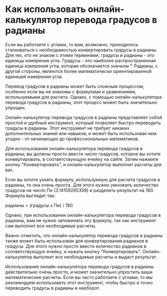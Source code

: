 Как использовать онлайн-калькулятор перевода градусов в радианы
===============================================================

Если вы работаете с углами, то вам, возможно, приходилось сталкиваться с необходимостью конвертировать градусы в радианы. Для тех, кто не знаком с этими терминами, градусы и радианы - это единицы измерения угла. Градусы - это наиболее распространенная единица измерения угла, которая обозначается значком °. Радианы, с другой стороны, являются более математически ориентированной единицей измерения угла.

Перевод градусов в радианы может быть сложным процессом, особенно если вы не знакомы с формулами и уравнениями, используемыми для расчета. Однако, с помощью онлайн-калькулятора перевода градусов в радианы, этот процесс может быть значительно упрощен.

Онлайн-калькулятор перевода градусов в радианы представляет собой простой и удобный инструмент, который позволяет быстро переводить градусы в радианы. Этот инструмент не требует никаких дополнительных знаний или навыков, и может быть использован кем угодно - от начинающих до профессиональных математиков.

Для использования онлайн-калькулятора перевода градусов в радианы, вы должны просто ввести число градусов, которое вы хотите конвертировать, в соответствующую ячейку на сайте. Затем нажмите кнопку "Конвертировать", и онлайн-калькулятор выполнит расчеты для вас.

Если вы хотите узнать формулу, используемую для расчета градусов в радианы, то она очень проста. Для этого нужно умножить количество градусов на число Пи (3.14159265359) и разделить результат на 180. Формула выглядит так:

радианы = (градусы x Пи) / 180

Однако, при использовании онлайн-калькулятора перевода градусов в радианы, вам не нужно запоминать эту формулу, так как инструмент сам выполнит все необходимые расчеты.

Важно отметить, что онлайн-калькулятор перевода градусов в радианы также может быть использован для конвертирования радианов в градусы. Для этого нужно просто ввести количество радианов в соответствующую ячейку, и нажать кнопку "Конвертировать". Онлайн-калькулятор выполнит все необходимые расчеты и выдаст результат.

Использование онлайн-калькулятора перевода градусов в радианы действительно очень просто, и может значительно упростить ваши математические расчеты. Если вы часто работаете с углами, то мы рекомендуем использовать этот инструмент, чтобы быстро и точно переводить градусы в радианы и наоборот.